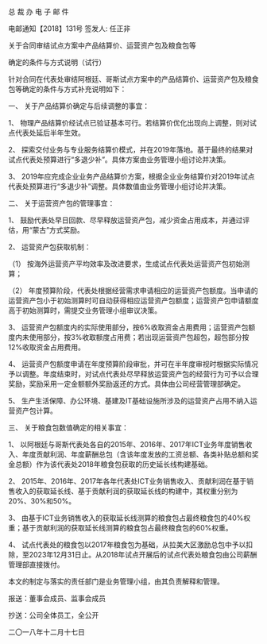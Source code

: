 ﻿总 裁 办 电 子 邮 件

 

电邮通知【2018】131号                   签发人: 任正非

关于合同审结试点方案中产品结算价、运营资产包及粮食包等

确定的条件与方式说明（试行）

针对合同在代表处审结阿根廷、哥斯试点方案中的产品结算价、运营资产包及粮食包等确定的条件与方式补充说明如下：

一、   关于产品结算价确定与后续调整的事宜：

1、   物理产品结算价经试点已验证基本可行。若结算价优化出现向上调整，则对试点代表处延后半年生效。

2、   探索交付业务与专业服务结算价模式，并在2019年落地。基于最终的结果对试点代表处预算进行“多退少补”。具体方案由业务管理小组讨论并决策。

3、   2019年应完成企业业务产品结算价方案，根据企业业务结算价对2019年试点代表处预算进行“多退少补”调整。具体数值由业务管理小组讨论并决策。

 

二、   关于运营资产包的管理事宜：

1、   鼓励代表处早日回款、尽早释放运营资产包，减少资金占用成本，并通过评估，用“蒙古”方式奖励。

2、   运营资产包获取机制：

（1）  按海外运营资产平均效率及改进要求，生成试点代表处运营资产包初始测算；

（2）  年度预算阶段，代表处根据经营需求申请相应的运营资产包额度。当申请的运营资产包小于初始测算时可自动获得相应运营资产包额度；运营资产包申请额度高于初始测算时，需提交业务管理小组审议决策。

3、   运营资产包额度内的实际使用部分，按6%收取资金占用费用；运营资产包额度内未使用部分，按3%收取额度占用费；若出现运营资产包超包，超包部分按12%收取资金占用费用。

4、   运营资产包额度申请在年度预算阶段审批，并可在半年度审视时根据实际情况予以调整。年度结束时，对试点代表处尽早释放运营资产包的经营行为可予以合理奖励，奖励采用一定金额额外奖励返还的方式。具体由公司经营管理部确定。

5、   生产生活保障、办公环境、基建及IT基础设施所涉及的运营资产占用不纳入运营资产包计算。

 

三、   关于粮食包数值确定的相关事宜：

1、   以阿根廷与哥斯代表处各自的2015年、2016年、2017年ICT业务年度销售收入、年度贡献利润、年度薪酬总包（含该年度发放的工资总额、各类补贴总额和奖金总额）作为该代表处2018年粮食包获取的历史延长线构建基础。

2、   2015年、2016年、2017年各年代表处ICT业务销售收入、贡献利润在基于销售收入的获取延长线、基于贡献利润的获取延长线的构建中，其权重分别为20%、30%和50%。

3、   由基于ICT业务销售收入的获取延长线测算的粮食包占最终粮食包的40%权重；基于贡献利润的获取延长线测算的粮食包占最终粮食包的60%权重。

4、   试点代表处的粮食包以2017年粮食包为基础，从拉美大区激励总包中予以扣除，至2023年12月31日止。从2018年试点开展后的试点代表处粮食包由公司薪酬管理部直接拨付。

 

本文的制定与落实的责任部门是业务管理小组，由其负责解释和管理。

 

 

报送：董事会成员、监事会成员

抄送：公司全体员工，全公开

二〇一八年十二月十七日